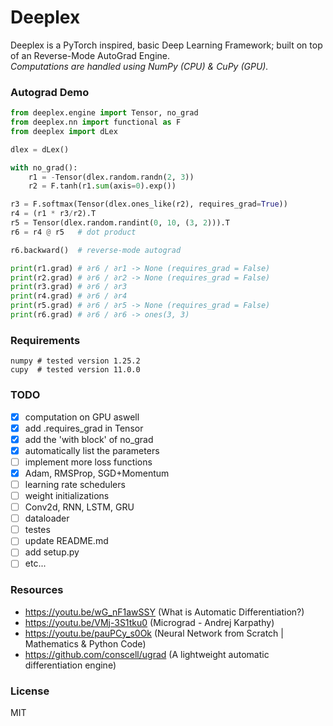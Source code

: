 # Deeplex

Deeplex is a PyTorch inspired, basic Deep Learning Framework; built on top of an Reverse-Mode AutoGrad Engine.
<br>
<i>Computations are handled using NumPy (CPU) & CuPy (GPU).</i>

### Autograd Demo

```python
from deeplex.engine import Tensor, no_grad
from deeplex.nn import functional as F
from deeplex import dLex

dlex = dLex()

with no_grad():
    r1 = -Tensor(dlex.random.randn(2, 3))
    r2 = F.tanh(r1.sum(axis=0).exp())

r3 = F.softmax(Tensor(dlex.ones_like(r2), requires_grad=True))
r4 = (r1 * r3/r2).T
r5 = Tensor(dlex.random.randint(0, 10, (3, 2))).T
r6 = r4 @ r5   # dot product

r6.backward()  # reverse-mode autograd

print(r1.grad) # ∂r6 / ∂r1 -> None (requires_grad = False)
print(r2.grad) # ∂r6 / ∂r2 -> None (requires_grad = False)
print(r3.grad) # ∂r6 / ∂r3
print(r4.grad) # ∂r6 / ∂r4
print(r5.grad) # ∂r6 / ∂r5 -> None (requires_grad = False)
print(r6.grad) # ∂r6 / ∂r6 -> ones(3, 3)

```

### Requirements

```
numpy # tested version 1.25.2
cupy  # tested version 11.0.0
```

### TODO

- [x] computation on GPU aswell
- [x] add .requires_grad in Tensor
- [x] add the 'with block' of no_grad
- [x] automatically list the parameters
- [ ] implement more loss functions
- [x] Adam, RMSProp, SGD+Momentum
- [ ] learning rate schedulers
- [ ] weight initializations
- [ ] Conv2d, RNN, LSTM, GRU
- [ ] dataloader
- [ ] testes
- [ ] update README.md
- [ ] add setup.py
- [ ] etc...

### Resources

- https://youtu.be/wG_nF1awSSY (What is Automatic Differentiation?)
- https://youtu.be/VMj-3S1tku0 (Micrograd - Andrej Karpathy)
- https://youtu.be/pauPCy_s0Ok (Neural Network from Scratch | Mathematics & Python Code)
- https://github.com/conscell/ugrad (A lightweight automatic differentiation engine)

### License

MIT
